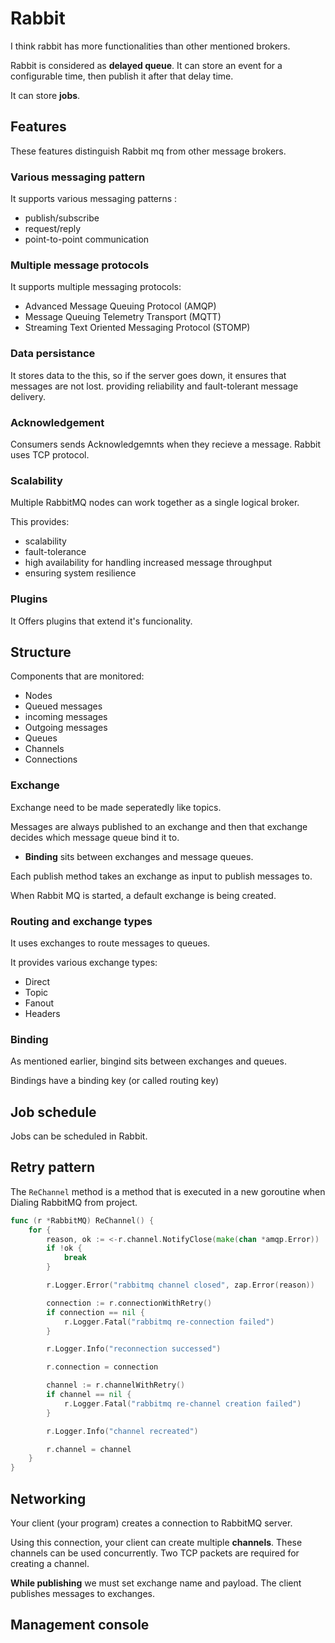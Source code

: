 # Rabbit

I think rabbit has more functionalities than other mentioned brokers.

Rabbit is considered as **delayed queue**. It can store an event for a configurable time, then publish it after that delay time. 

It can store **jobs**.

## Features
These features distinguish Rabbit mq from other message brokers.

### Various messaging pattern
It supports various messaging patterns : 
* publish/subscribe
* request/reply
* point-to-point communication

### Multiple message protocols
It supports multiple messaging protocols:
* Advanced Message Queuing Protocol (AMQP)
* Message Queuing Telemetry Transport (MQTT)
* Streaming Text Oriented Messaging Protocol (STOMP)

### Data persistance

It stores data to the this, so if the server goes down, it ensures that messages are not lost. providing reliability and fault-tolerant message delivery. 

### Acknowledgement
Consumers sends Acknowledgemnts when they recieve a message. Rabbit uses TCP protocol.

### Scalability

Multiple RabbitMQ nodes can work together as a single logical broker. 

This provides:
* scalability
* fault-tolerance
* high availability for handling increased message throughput
* ensuring system resilience

### Plugins 

It Offers plugins that extend it's funcionality.


## Structure 

Components that are monitored: 
- Nodes
- Queued messages
- incoming messages
- Outgoing messages
- Queues
- Channels
- Connections

### Exchange

Exchange need to be made seperatedly like topics.

Messages are always published to an exchange and then that exchange decides which message queue bind it to.

* **Binding** sits between exchanges and message queues.

Each publish method takes an exchange as input to publish messages to.

When Rabbit MQ is started, a default exchange is being created. 

### Routing and exchange types 

It uses exchanges to route messages to queues. 

It provides various exchange types: 
* Direct
* Topic
* Fanout
* Headers

### Binding 

As mentioned earlier, bingind sits between exchanges and queues.

Bindings have a binding key (or called routing key) 

## Job schedule 

Jobs can be scheduled in Rabbit.

## Retry pattern

The `ReChannel` method is a method that is executed in a new goroutine when Dialing RabbitMQ from project.

```go
func (r *RabbitMQ) ReChannel() {
	for {
		reason, ok := <-r.channel.NotifyClose(make(chan *amqp.Error))
		if !ok {
			break
		}

		r.Logger.Error("rabbitmq channel closed", zap.Error(reason))

		connection := r.connectionWithRetry()
		if connection == nil {
			r.Logger.Fatal("rabbitmq re-connection failed")
		}

		r.Logger.Info("reconnection successed")

		r.connection = connection

		channel := r.channelWithRetry()
		if channel == nil {
			r.Logger.Fatal("rabbitmq re-channel creation failed")
		}

		r.Logger.Info("channel recreated")

		r.channel = channel
	}
}
```


## Networking

Your client (your program) creates a connection to RabbitMQ server. 

Using this connection, your client can create multiple **channels**. These channels can be used concurrently. Two TCP packets are required for creating a channel.

**While publishing** we must set exchange name and payload. The client publishes messages to exchanges. 

## Management console

